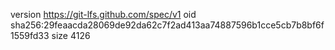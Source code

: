 version https://git-lfs.github.com/spec/v1
oid sha256:29feaacda28069de92da62c7f2ad413aa74887596b1cce5cb7b8bf6f1559fd33
size 4126
